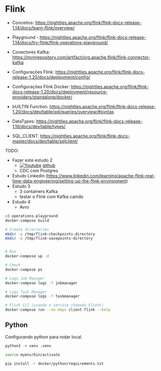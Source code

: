 # Flink

- Conceitos: https://nightlies.apache.org/flink/flink-docs-release-1.14/docs/learn-flink/overview/
- Playground - https://nightlies.apache.org/flink/flink-docs-release-1.14/docs/try-flink/flink-operations-playground/
- Conectores Kafka: https://mvnrepository.com/artifact/org.apache.flink/flink-connector-kafka
- Configurações Flink:  https://nightlies.apache.org/flink/flink-docs-release-1.20/docs/deployment/config/
- Configurações Flink Docker: https://nightlies.apache.org/flink/flink-docs-release-1.20/docs/deployment/resource-providers/standalone/docker/

- bUILTIN Function: https://nightlies.apache.org/flink/flink-docs-release-1.20/docs/dev/table/sql/queries/overview/#syntax
- DataTypes: https://nightlies.apache.org/flink/flink-docs-release-1.19/docs/dev/table/types/



- SQL_CLIENT: https://nightlies.apache.org/flink/flink-docs-master/docs/dev/table/sqlclient/

TODO:

- Fazer este estudo 2
    - [![Youtube](https://img.youtube.com/vi/1ezf3OyLz3w/mqdefault.jpg)](https://youtu.be/1ezf3OyLz3w) [github](https://github.com/decodableco/examples/tree/main/flink-learn/2-kafka-upsert)
    - CDC com Postgres
- Estudo Linkedin (https://www.linkedin.com/learning/apache-flink-real-time-data-engineering/setting-up-the-flink-environment)
- Estudo 3
    - 3 containers Kafka
    - testar o Flink com Kafka caindo
- Estudo 4
    - Avro

```bash
cd operations-playground
docker-compose build

# Create directories
mkdir -p /tmp/flink-checkpoints-directory
mkdir -p /tmp/flink-savepoints-directory


# Run
docker-compose up -d

# Check
docker-compose ps

# Logs Job Manager
docker-compose logs -f jobmanager

# Logs Task Manager
docker-compose logs -f taskmanager

# Flink CLI (usando o service chamado Client)
docker-compose run --no-deps client flink --help
```


## Python

Configurando python para rodar local.
```bash
python3 -m venv .venv

source myenv/bin/activate

pip install -r docker/python/requirements.txt
```